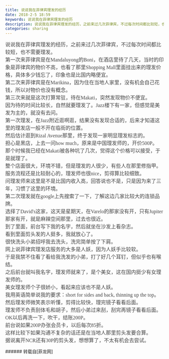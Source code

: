 ```yaml
---
title: 说说我在菲律宾理发的经历
date: 2018-2-5 18:59
keywords: 说说我在菲律宾理发的经历
description: 说说我在菲律宾理发的经历，之前来过几次菲律宾，不过每次时间都比较短，也不需要理发。第一次来菲律宾是在Mandaluyong的Boni，在酒店里待了几天，当时的印象是菲律宾的物价不高，也看了那里Shopping Mall里面挂出来的理发价格，具体多少钱忘了，印象也是比国内略便宜。第二次来菲律宾是在Marikina，因为住在当地人家里，没有机会自己花钱，所以对物价也没有概念。第三次来就是这次打算常驻，待在Makati，突然发现物价不便宜。因为待的时间比较长，自然就要理发了。Jazz楼下有一家，但感觉是美发为主的，就没有去问。第一次理发，在Jazz附近逛啊逛，结果没有发现合适的，后来才知道这里的理发店一般不开在临街的位置。然后估计逛到Rizal Avenue那里，终于发现一家明显理发标志的。担心是黑店，上去一问how much，原来是中国理发师的，开价500P。那个时候我已经在Makati被各种坑了几次，觉得这个价格可以接受，于是就理了。整个店面很大，环境不错，但是理发的人很少，有些人在那里修指甲。服务流程还是比较耐心的，理发师也很nice，剪得算比较细致。问理发师来这里是不是比国内收入高，回答说也不是，只是因为来了三年，习惯了这里的环境。第二次理发就在google上先搜索了一下，了解这边几家比较大的连锁品牌。选择了David's这家，这天是星期天，在Varelo的那家没有开，只有Jupiter那家有开，就是麻辣空间那里，过去也很近。到了里面，前台写下我的名字，然后就坐在沙发上看杂志。看到里面剪头发的人挺多，我就放心了。很快洗头小弟招呼我去洗头，洗完简单按了下肩。网上说菲律宾理发店服务的大多是人妖，因为人妖手比较软。于是我禁不住看了看给我洗发的小弟，打了好几个耳钉，但似乎也有喉结。之后前台就叫我名字，理发师就来了，是个美女，这在国内挺少有女理发师的。美女理发师个子很娇小，看起来应该也不是人妖。我用英语简单说我的要求：short for sides and back, thinning up the top。然后理发师微笑表示听懂，剪得比较快，理完镜子看看后面。理发师不负责刮体毛和胡子，然后小弟过来刮，刮完再镜子看看后面。OK以后再洗一下，吹干，结账200P。前台说如果200P办张会员卡，以后每次85折。这样比较下如果沟通不复杂的话还是在当地人那里剪头发要合算。据说离开NCR还有30P的剪头发，想想算了，不太有机会去尝试。
categories: sharing
---
```

<td class="t_f" id="postmessage_1134498">

<font color="#444444"><font face="微软雅黑"><font style="font-size:16px">说说我在菲律宾理发的经历，之前来过几次菲律宾，不过每次时间都比较短，也不需要理发。</font></font></font><br/>
<font color="#444444"><font face="微软雅黑"><font style="font-size:16px">第一次来菲律宾是在Mandaluyong的Boni，在酒店里待了几天，当时的印象是菲律宾的物价不高，也看了那里Shopping Mall里面挂出来的理发价格，具体多少钱忘了，印象也是比国内略便宜。</font></font></font><br/>
<font color="#444444"><font face="微软雅黑"><font style="font-size:16px">第二次来菲律宾是在Marikina，因为住在当地人家里，没有机会自己花钱，所以对物价也没有概念。</font></font></font><br/>
<font color="#444444"><font face="微软雅黑"><font style="font-size:16px">第三次来就是这次打算常驻，待在Makati，突然发现物价不便宜。</font></font></font><br/>
<font color="#444444"><font face="微软雅黑"><font style="font-size:16px">因为待的时间比较长，自然就要理发了。Jazz楼下有一家，但感觉是美发为主的，就没有去问。</font></font></font><br/>
<font color="#444444"><font face="微软雅黑"><font style="font-size:16px">第一次理发，在Jazz附近逛啊逛，结果没有发现合适的，后来才知道这里的理发店一般不开在临街的位置。</font></font></font><br/>
<font color="#444444"><font face="微软雅黑"><font style="font-size:16px">然后估计逛到Rizal Avenue那里，终于发现一家明显理发标志的。</font></font></font><br/>
<font color="#444444"><font face="微软雅黑"><font style="font-size:16px">担心是黑店，上去一问how much，原来是中国理发师的，开价500P。</font></font></font><br/>
<font color="#444444"><font face="微软雅黑"><font style="font-size:16px">那个时候我已经在Makati被各种坑了几次，觉得这个价格可以接受，于是就理了。</font></font></font><br/>
<font color="#444444"><font face="微软雅黑"><font style="font-size:16px">整个店面很大，环境不错，但是理发的人很少，有些人在那里修指甲。</font></font></font><br/>
<font color="#444444"><font face="微软雅黑"><font style="font-size:16px">服务流程还是比较耐心的，理发师也很nice，剪得算比较细致。</font></font></font><br/>
<font color="#444444"><font face="微软雅黑"><font style="font-size:16px">问理发师来这里是不是比国内收入高，回答说也不是，只是因为来了三年，习惯了这里的环境。</font></font></font><br/>
<font color="#444444"><font face="微软雅黑"><font style="font-size:16px">第二次理发就在google上先搜索了一下，了解这边几家比较大的连锁品牌。</font></font></font><br/>
<font color="#444444"><font face="微软雅黑"><font style="font-size:16px">选择了David's这家，这天是星期天，在Varelo的那家没有开，只有Jupiter那家有开，就是麻辣空间那里，过去也很近。</font></font></font><br/>
<font color="#444444"><font face="微软雅黑"><font style="font-size:16px">到了里面，前台写下我的名字，然后就坐在沙发上看杂志。</font></font></font><br/>
<font color="#444444"><font face="微软雅黑"><font style="font-size:16px">看到里面剪头发的人挺多，我就放心了。</font></font></font><br/>
<font color="#444444"><font face="微软雅黑"><font style="font-size:16px">很快洗头小弟招呼我去洗头，洗完简单按了下肩。</font></font></font><br/>
<font color="#444444"><font face="微软雅黑"><font style="font-size:16px">网上说菲律宾理发店服务的大多是人妖，因为人妖手比较软。</font></font></font><br/>
<font color="#444444"><font face="微软雅黑"><font style="font-size:16px">于是我禁不住看了看给我洗发的小弟，打了好几个耳钉，但似乎也有喉结。</font></font></font><br/>
<font color="#444444"><font face="微软雅黑"><font style="font-size:16px">之后前台就叫我名字，理发师就来了，是个美女，这在国内挺少有女理发师的。</font></font></font><br/>
<font color="#444444"><font face="微软雅黑"><font style="font-size:16px">美女理发师个子很娇小，看起来应该也不是人妖。</font></font></font><br/>
<font color="#444444"><font face="微软雅黑"><font style="font-size:16px">我用英语简单说我的要求：short for sides and back, thinning up the top。</font></font></font><br/>
<font color="#444444"><font face="微软雅黑"><font style="font-size:16px">然后理发师微笑表示听懂，剪得比较快，理完镜子看看后面。</font></font></font><br/>
<font color="#444444"><font face="微软雅黑"><font style="font-size:16px">理发师不负责刮体毛和胡子，然后小弟过来刮，刮完再镜子看看后面。</font></font></font><br/>
<font color="#444444"><font face="微软雅黑"><font style="font-size:16px">OK以后再洗一下，吹干，结账200P。</font></font></font><br/>
<font color="#444444"><font face="微软雅黑"><font style="font-size:16px">前台说如果200P办张会员卡，以后每次85折。</font></font></font><br/>
<font color="#444444"><font face="微软雅黑"><font style="font-size:16px">这样比较下如果沟通不复杂的话还是在当地人那里剪头发要合算。</font></font></font><br/>
<font color="#444444"><font face="微软雅黑"><font style="font-size:16px">据说离开NCR还有30P的剪头发，想想算了，不太有机会去尝试。</font></font></font><br/>
</td>
###### 转载自[菲龙网]
